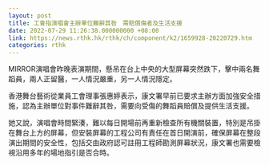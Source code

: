 ```yaml
---
layout: post
title: 工會指演唱會主辦單位難辭其咎　需賠償傷者及生活支援
date: 2022-07-29 11:26:38.000000000 +08:00
link: https://news.rthk.hk/rthk/ch/component/k2/1659928-20220729.htm
categories: rthk
---
```


MIRROR演唱會昨晚表演期間，懸吊在台上中央的大型屏幕突然跌下，擊中兩名舞蹈員，兩人正留醫，一人情況嚴重，另一人情況隱定。

香港舞台藝術從業員工會理事張惠婷表示，康文署早前已要求主辦方面加強安全措施，認為主辦單位對事件難辭其咎，需要向受傷的舞蹈員賠償及提供生活支援。

她又說，演唱會時間緊湊，難以每日開場前再重新檢查所有機關裝置，特別是吊掛在舞台上方的屏幕，但安裝屏幕的工程公司有責任在首日開演前，確保屏幕在整段演出期間的安全性，包括交由政府認可註冊工程師勘測屏幕狀況，康文署也需要檢視沿用多年的場地指引是否合時。
